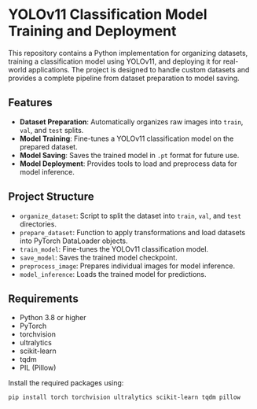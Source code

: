 # YOLOv11 Classification Model Training and Deployment

This repository contains a Python implementation for organizing datasets, training a classification model using YOLOv11, and deploying it for real-world applications. The project is designed to handle custom datasets and provides a complete pipeline from dataset preparation to model saving.

## Features

- **Dataset Preparation**: Automatically organizes raw images into `train`, `val`, and `test` splits.
- **Model Training**: Fine-tunes a YOLOv11 classification model on the prepared dataset.
- **Model Saving**: Saves the trained model in `.pt` format for future use.
- **Model Deployment**: Provides tools to load and preprocess data for model inference.

## Project Structure

- `organize_dataset`: Script to split the dataset into `train`, `val`, and `test` directories.
- `prepare_dataset`: Function to apply transformations and load datasets into PyTorch DataLoader objects.
- `train_model`: Fine-tunes the YOLOv11 classification model.
- `save_model`: Saves the trained model checkpoint.
- `preprocess_image`: Prepares individual images for model inference.
- `model_inference`: Loads the trained model for predictions.

## Requirements

- Python 3.8 or higher
- PyTorch
- torchvision
- ultralytics
- scikit-learn
- tqdm
- PIL (Pillow)

Install the required packages using:
```bash
pip install torch torchvision ultralytics scikit-learn tqdm pillow
